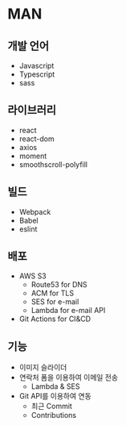 # MAN
## 개발 언어
- Javascript
- Typescript
- sass

## 라이브러리
- react
- react-dom
- axios
- moment
- smoothscroll-polyfill

## 빌드
- Webpack
- Babel
- eslint

## 배포
- AWS S3
  - Route53 for DNS
  - ACM for TLS
  - SES for e-mail
  - Lambda for e-mail API
- Git Actions for CI&CD

## 기능
- 이미지 슬라이더
- 연락처 폼을 이용하여 이메일 전송
  - Lambda & SES
- Git API를 이용하여 연동
  - 최근 Commit
  - Contributions